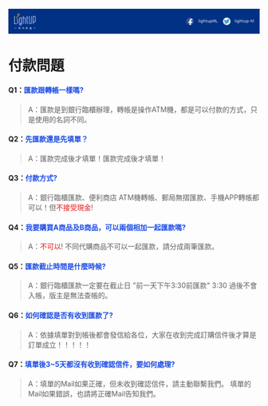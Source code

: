 ![](/assets/橫幅1.jpg)

# 付款問題

#### Q1：<font color="#1b4be6">匯款跟轉帳一樣嗎?</font>

> A：匯款是到銀行臨櫃辦理，轉帳是操作ATM機，都是可以付款的方式，只是使用的名詞不同。 

#### Q2：<font color="#1b4be6">先匯款還是先填單？</font>

> A：匯款完成後才填單！匯款完成後才填單！

#### Q3：<font color="#1b4be6">付款方式?</font>

> A：銀行臨櫃匯款、便利商店 ATM機轉帳、郵局無摺匯款、手機APP轉帳都可以！但<font color="#e61616">不接受現金</font>!

#### Q4：<font color="#1b4be6">我要購買A商品及B商品，可以兩個相加一起匯款嗎?</font>

> A：<font color="#e61616">不可以</font>!
不同代購商品不可以一起匯款，請分成兩筆匯款。

#### Q5：<font color="#1b4be6">匯款截止時間是什麼時候?</font>

> A：銀行臨櫃匯款一定要在截止日 "前一天下午3:30前匯款" 3:30 過後不會入帳，版主是無法查帳的。

#### Q6：<font color="#1b4be6">如何確認是否有收到匯款了?</font>

> A：依據填單對到帳後都會發信給各位，大家在收到完成訂購信件後才算是訂單成立！！！！！

#### Q7：<font color="#1b4be6">填單後3~5天都沒有收到確認信件，要如何處理?</font>

> A：填單的Mail如果正確，但未收到確認信件，請主動聯繫我們。
> 填單的Mail如果錯誤，也請將正確Mail告知我們。

